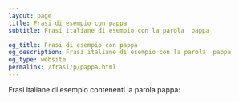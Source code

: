 ```yaml
---
layout: page
title: Frasi di esempio con pappa 
subtitle: Frasi italiane di esempio con la parola  pappa

og_title: Frasi di esempio con pappa 
og_description: Frasi italiane di esempio con la parola  pappa
og_type: website
permalink: /frasi/p/pappa.html
---
```


Frasi italiane di esempio contenenti la parola pappa:


